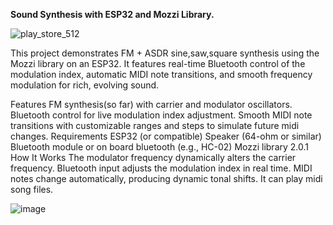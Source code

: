 **Sound Synthesis with ESP32 and Mozzi Library.**

![play_store_512](https://github.com/user-attachments/assets/43109a78-5093-42fa-8bc2-35925024911d)



This project demonstrates FM + ASDR sine,saw,square synthesis using the Mozzi library on an ESP32. It features real-time Bluetooth control of the modulation index, automatic MIDI note transitions, and smooth frequency modulation for rich, evolving sound.

Features
FM synthesis(so far) with carrier and modulator oscillators.
Bluetooth control for live modulation index adjustment.
Smooth MIDI note transitions with customizable ranges and steps to simulate future midi changes.
Requirements
ESP32 (or compatible)
Speaker (64-ohm or similar)
Bluetooth module or on board bluetooth (e.g., HC-02)
Mozzi library 2.0.1
How It Works
The modulator frequency dynamically alters the carrier frequency.
Bluetooth input adjusts the modulation index in real time.
MIDI notes change automatically, producing dynamic tonal shifts. It can play midi song files.


![image](https://github.com/user-attachments/assets/772fdd1a-7bcb-4b13-b400-253fcaadeb4e)



